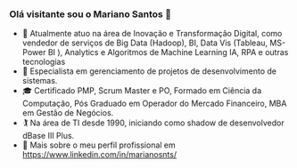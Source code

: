 ### Olá visitante sou o Mariano Santos 👋

- 🔭 Atualmente atuo na área de Inovação e Transformação Digital, como vendedor de serviços de Big Data (Hadoop), BI, Data Vis (Tableau, MS-Power BI ), Analytics e Algoritmos de Machine Learning IA, RPA e outras tecnologias 
- 🌱 Especialista em gerenciamento de projetos de desenvolvimento de sistemas.
- 🎓 Certificado PMP, Scrum Master e PO, Formado em Ciência da Computação, Pós Graduado em Operador do Mercado Financeiro, MBA em Gestão de Negócios. 
- 🏌 Na área de TI desde 1990, iniciando como shadow de desenvolvedor dBase III Plus.
- 💬 Mais sobre o meu perfil profissional em https://www.linkedin.com/in/marianosnts/

<!--
**marianosnts/marianosnts** is a ✨ _special_ ✨ repository because its `README.md` (this file) appears on your GitHub profile.

Here are some ideas to get you started:

- 🔭 I’m currently working on ...
- 🌱 I’m currently learning ...
- 👯 I’m looking to collaborate on ...
- 🤔 I’m looking for help with ...
- 💬 Ask me about ...
- 📫 How to reach me: ...
- 😄 Pronouns: ...
- ⚡ Fun fact: ...
-->
